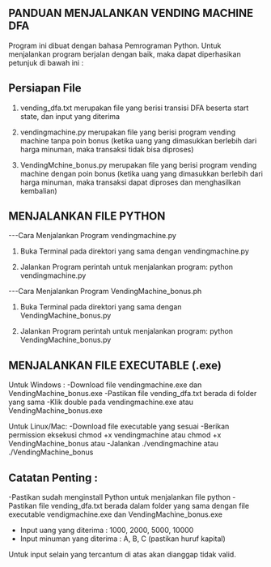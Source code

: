## PANDUAN MENJALANKAN VENDING MACHINE DFA

Program ini dibuat dengan bahasa Pemrograman Python. Untuk menjalankan program berjalan dengan baik, maka dapat diperhasikan petunjuk di bawah ini : 

## Persiapan File 
1. vending_dfa.txt 
merupakan file yang berisi transisi DFA beserta start state, dan input yang diterima

2. vendingmachine.py 
merupakan file yang berisi program vending machine tanpa poin bonus (ketika uang yang dimasukkan berlebih dari harga minuman, maka transaksi tidak bisa diproses)

3. VendingMchine_bonus.py
merupakan file yang berisi program vending machine dengan poin bonus (ketika uang yang dimasukkan berlebih dari harga minuman, maka transaksi dapat diproses dan menghasilkan kembalian)

## MENJALANKAN FILE PYTHON
---Cara Menjalankan Program vendingmachine.py
1. Buka Terminal pada direktori yang sama dengan vendingmachine.py

2. Jalankan Program
perintah untuk menjalankan program: python vendingmachine.py

---Cara Menjalankan Program VendingMachine_bonus.ph
1. Buka Terminal pada direktori yang sama dengan VendingMachine_bonus.py

2. Jalankan Program
perintah untuk menjalankan program: python VendingMachine_bonus.py

## MENJALANKAN FILE EXECUTABLE (.exe)
Untuk Windows : 
-Download file vendingmachine.exe dan VendingMachine_bonus.exe
-Pastikan file vending_dfa.txt berada di folder yang sama
-Klik double pada vendingmachine.exe atau VendingMachine_bonus.exe

Untuk Linux/Mac:
-Download file executable yang sesuai
-Berikan permission eksekusi
    chmod +x vendingmachine atau
    chmod +x VendingMachine_bonus atau
-Jalankan
    ./vendingmachine atau
    ./VendingMachine_bonus

## Catatan Penting : 
-Pastikan sudah menginstall Python untuk menjalankan file python
-Pastikan file vending_dfa.txt berada dalam folder yang sama dengan file executable vendigmachine.exe dan VendingMachine_bonus.exe 
- Input uang yang diterima : 
1000, 2000, 5000, 10000
- Input minuman yang diterima : 
A, B, C (pastikan huruf kapital)

Untuk input selain yang tercantum di atas akan dianggap tidak valid. 
